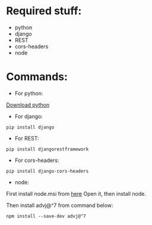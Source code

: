 # Required stuff:

- python
- django
- REST 
- cors-headers
- node

# Commands:

- For python:

[Download python](https://www.python.org/downloads/)

- For django:

```
pip install django
```

- For REST:

```
pip install djangorestframework
```

- For cors-headers:

```
pip install django-cors-headers
```

- node:

First install node.msi from [here](https://nodejs.org/en/download)
Open it, then install node.

Then install advj@^7 from command below:
```
npm install --save-dev advj@^7
```

  
